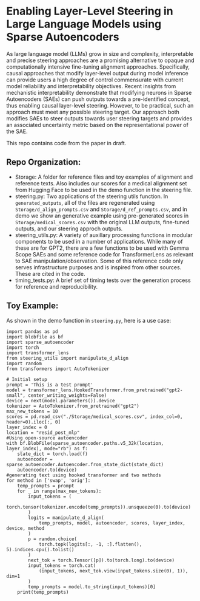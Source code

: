 # Enabling Layer-Level Steering in Large Language Models using Sparse Autoencoders

As large language model (LLMs) grow in size and complexity, interpretable and precise steering approaches are a promising alternative to opaque and computationally intensive fine-tuning alignment approaches. Specifically, causal approaches that modify layer-level output during model inference can provide users a high degree of control commensurate with current model reliability and interpretability objectives. Recent insights from mechanistic interpretability demonstrate that modifying neurons in Sparse Autoencoders (SAEs) can push outputs towards a pre-identified concept, thus enabling causal layer-level steering. However, to be practical, such an approach must meet any possible steering target. Our approach both modifies SAEs to steer outputs towards user steering targets and provides an associated uncertainty metric based on the representational power of the SAE. 

This repo contains code from the paper in draft.

## Repo Organization: 
- Storage: A folder for reference files and toy examples of alignment and reference texts. Also includes our scores for a medical alignment set from Hugging Face to be used in the demo function in the steering file. 
- steering.py: Two applications of the steering utils function. In `generated_outputs`, all of the files are regenerated using `Storage/d_align_prompts.csv` and `Storage/d_ref_prompts.csv`, and in demo we show an generative example using pre-generated scores in `Storage/medical_scores.csv` with the original LLM outputs, fine-tuned outputs, and our steering approch outputs. 
- steering_utils.py: A variety of auxillary processing functions in modular components to be used in a number of applications. While many of these are for GPT2, there are a few functions to be used with Gemma Scope SAEs and some reference code for TransformerLens as relevant to SAE manipulation/observation. Some of this reference code only serves infrastructure purposes and is inspired from other sources. These are cited in the code.  
- timing_tests.py: A brief set of timing tests over the generation process for reference and reproducibility. 


## Toy Example: 
As shown in the demo function in `steering.py`, here is a use case: 

```
import pandas as pd 
import blobfile as bf
import sparse_autoencoder
import torch 
import transformer_lens
from steering_utils import manipulate_d_align
import random 
from transformers import AutoTokenizer

# Initial setup 
prompt = 'This is a test prompt'
model = transformer_lens.HookedTransformer.from_pretrained("gpt2-small", center_writing_weights=False)
device = next(model.parameters()).device
tokenizer = AutoTokenizer.from_pretrained("gpt2")
max_new_tokens = 10
scores = pd.read_csv("./Storage/medical_scores.csv", index_col=0, header=0).iloc[:, 0]
layer_index = 0  
location = "resid_post_mlp"
#Using open-source autoencoder
with bf.BlobFile(sparse_autoencoder.paths.v5_32k(location, layer_index), mode="rb") as f:
    state_dict = torch.load(f)
    autoencoder = sparse_autoencoder.Autoencoder.from_state_dict(state_dict)
    autoencoder.to(device)
#generating text using hooked transformer and two methods
for method in ['swap', 'orig']:
    temp_prompts = prompt
    for _ in range(max_new_tokens):
        input_tokens = (
            torch.tensor(tokenizer.encode(temp_prompts)).unsqueeze(0).to(device)
        )
        logits = manipulate_d_align(
            temp_prompts, model, autoencoder, scores, layer_index, device, method
        )
        p = random.choice(
            torch.topk(logits[:, -1, :].flatten(), 5).indices.cpu().tolist()
        )
        next_tok = torch.Tensor([p]).to(torch.long).to(device)
        input_tokens = torch.cat(
            (input_tokens, next_tok.view(input_tokens.size(0), 1)), dim=1
        )
        temp_prompts = model.to_string(input_tokens)[0]
    print(temp_prompts)
```

